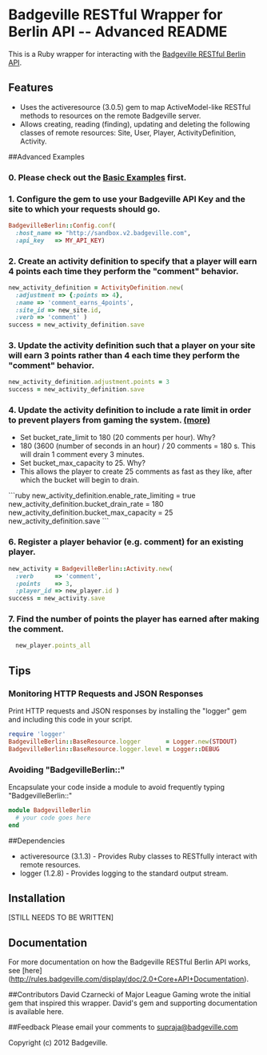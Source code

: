 # Badgeville RESTful Wrapper for Berlin API -- Advanced README

This is a Ruby wrapper for interacting with the [Badgeville RESTful Berlin API](http://rules.badgeville.com/display/doc/2.0+Core+API+Documentation).


## Features
* Uses the activeresource (3.0.5) gem to map ActiveModel-like RESTful methods to resources on the remote Badgeville server.
* Allows creating, reading (finding), updating and deleting the following classes of remote resources: Site, User, Player, ActivityDefinition, Activity.

##Advanced Examples

### 0. Please check out the [Basic Examples](https://github.com/badgeville/badgeville-ruby/blob/alpha/README.markdown) first.

### 1. Configure the gem to use your Badgeville API Key and the site to which your requests should go.
```ruby
BadgevilleBerlin::Config.conf(
  :host_name => "http://sandbox.v2.badgeville.com",
  :api_key   => MY_API_KEY)
```

### 2. Create an activity definition to specify that a player will earn 4 points each time they perform the "comment" behavior.
```ruby
new_activity_definition = ActivityDefinition.new(
  :adjustment => {:points => 4},
  :name => 'comment_earns_4points',
  :site_id => new_site.id,
  :verb => 'comment' )
success = new_activity_definition.save
```

### 3. Update the activity definition such that a player on your site will earn 3 points rather than 4 each time they perform the "comment" behavior.

```ruby
new_activity_definition.adjustment.points = 3
success = new_activity_definition.save
```

### 4. Update the activity definition to include a rate limit in order to prevent players from gaming the system. [(more)](http://rules.badgeville.com/display/doc/Creating+and+Managing+Behaviors#CreatingandManagingBehaviors-BehaviorRateLimits)
<ul>
  <li>Set bucket_rate_limit to 180 (20 comments per hour). Why?</li>
  <li>180 (3600 (number of seconds in an hour) / 20 comments = 180 s. This will drain 1 comment every 3 minutes.</li>
  <li>Set bucket_max_capacity to 25. Why?</li>
  <li>This allows the player to create 25 comments as fast as they like, after which the bucket will begin to drain.</li>
</ul>
```ruby
new_activity_definition.enable_rate_limiting   = true
  new_activity_definition.bucket_drain_rate    = 180
  new_activity_definition.bucket_max_capacity  = 25
  new_activity_definition.save
```

### 6. Register a player behavior (e.g. comment) for an existing player.
```ruby
new_activity = BadgevilleBerlin::Activity.new(
  :verb      => 'comment',
  :points    => 3,
  :player_id => new_player.id )
success = new_activity.save
```

### 7. Find the number of points the player has earned after making the comment.
```ruby
  new_player.points_all
```

## Tips
### Monitoring HTTP Requests and JSON Responses
Print HTTP requests and JSON responses by installing the "logger" gem and including this code in your script.

```ruby
require 'logger'
BadgevilleBerlin::BaseResource.logger       = Logger.new(STDOUT)
BadgevilleBerlin::BaseResource.logger.level = Logger::DEBUG

```

### Avoiding "BadgevilleBerlin::"
Encapsulate your code inside a module to avoid frequently typing "BadgevilleBerlin::"

```ruby
module BadgevilleBerlin
  # your code goes here
end
```

##Dependencies
* activeresource (3.1.3) - Provides Ruby classes to RESTfully interact with remote resources.
* logger (1.2.8) - Provides logging to the standard output stream.

## Installation
[STILL NEEDS TO BE WRITTEN]

## Documentation

For more documentation on how the Badgeville RESTful Berlin API works, see [here] (http://rules.badgeville.com/display/doc/2.0+Core+API+Documentation).

##Contributors
David Czarnecki of Major League Gaming wrote the initial gem that inspired this wrapper. David's gem and supporting documentation is available here.

##Feedback
Please email your comments to supraja@badgeville.com

Copyright (c) 2012 Badgeville.